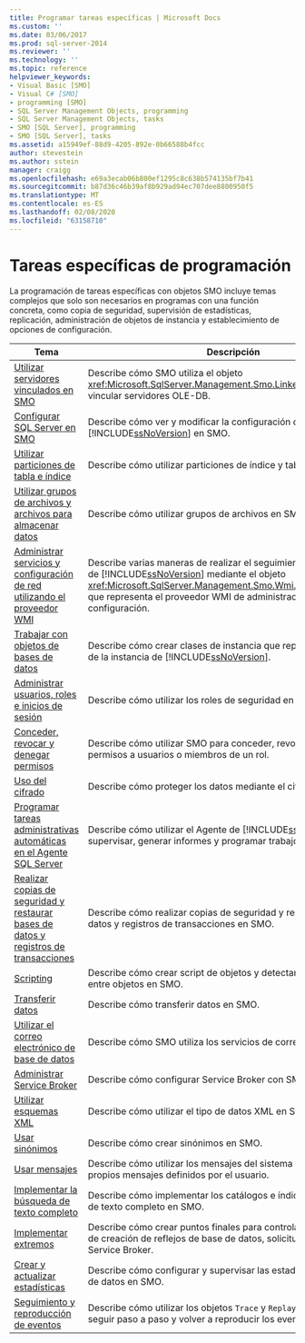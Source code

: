 ```yaml
---
title: Programar tareas específicas | Microsoft Docs
ms.custom: ''
ms.date: 03/06/2017
ms.prod: sql-server-2014
ms.reviewer: ''
ms.technology: ''
ms.topic: reference
helpviewer_keywords:
- Visual Basic [SMO]
- Visual C# [SMO]
- programming [SMO]
- SQL Server Management Objects, programming
- SQL Server Management Objects, tasks
- SMO [SQL Server], programming
- SMO [SQL Server], tasks
ms.assetid: a15949ef-88d9-4205-892e-0b66588b4fcc
author: stevestein
ms.author: sstein
manager: craigg
ms.openlocfilehash: e69a3ecab06b800ef1295c8c638b574135bf7b41
ms.sourcegitcommit: b87d36c46b39af8b929ad94ec707dee8800950f5
ms.translationtype: MT
ms.contentlocale: es-ES
ms.lasthandoff: 02/08/2020
ms.locfileid: "63158710"
---
```

# <a name="programming-specific-tasks"></a>Tareas específicas de programación
  La programación de tareas específicas con objetos SMO incluye temas complejos que solo son necesarios en programas con una función concreta, como copia de seguridad, supervisión de estadísticas, replicación, administración de objetos de instancia y establecimiento de opciones de configuración.  
  
|Tema|Descripción|  
|-----------|-----------------|  
|[Utilizar servidores vinculados en SMO](using-linked-servers-in-smo.md)|Describe cómo SMO utiliza el objeto <xref:Microsoft.SqlServer.Management.Smo.LinkedServer> para vincular servidores OLE-DB.|  
|[Configurar SQL Server en SMO](configuring-sql-server-in-smo.md)|Describe cómo ver y modificar la configuración de la instancia de [!INCLUDE[ssNoVersion](../../../includes/ssnoversion-md.md)] en SMO.|  
|[Utilizar particiones de tabla e índice](using-table-and-index-partitioning.md)|Describe cómo utilizar particiones de índice y tabla en SMO.|  
|[Utilizar grupos de archivos y archivos para almacenar datos](using-filegroups-and-files-to-store-data.md)|Describe cómo utilizar grupos de archivos en SMO.|  
|[Administrar servicios y configuración de red utilizando el proveedor WMI](managing-services-and-network-settings-by-using-wmi-provider.md)|Describe varias maneras de realizar el seguimiento de la instancia de [!INCLUDE[ssNoVersion](../../../includes/ssnoversion-md.md)] mediante el objeto <xref:Microsoft.SqlServer.Management.Smo.Wmi.ManagedComputer> que representa el proveedor WMI de administración de configuración.|  
|[Trabajar con objetos de bases de datos](creating-altering-and-removing-database-objects.md)|Describe cómo crear clases de instancia que representan objetos de la instancia de [!INCLUDE[ssNoVersion](../../../includes/ssnoversion-md.md)].|  
|[Administrar usuarios, roles e inicios de sesión](managing-users-roles-and-logins.md)|Describe cómo utilizar los roles de seguridad en SMO.|  
|[Conceder, revocar y denegar permisos](granting-revoking-and-denying-permissions.md)|Describe cómo utilizar SMO para conceder, revocar y denegar permisos a usuarios o miembros de un rol.|  
|[Uso del cifrado](using-encryption.md)|Describe cómo proteger los datos mediante el cifrado en SMO.|  
|[Programar tareas administrativas automáticas en el Agente SQL Server](../../../ssms/agent/sql-server-agent.md)|Describe cómo utilizar el Agente de [!INCLUDE[ssNoVersion](../../../includes/ssnoversion-md.md)] para supervisar, generar informes y programar trabajos en SMO.|  
|[Realizar copias de seguridad y restaurar bases de datos y registros de transacciones](backing-up-and-restoring-databases-and-transaction-logs.md)|Describe cómo realizar copias de seguridad y restaurar bases de datos y registros de transacciones en SMO.|  
|[Scripting](scripting.md)|Describe cómo crear script de objetos y detectar dependencias entre objetos en SMO.|  
|[Transferir datos](transferring-data.md)|Describe cómo transferir datos en SMO.|  
|[Utilizar el correo electrónico de base de datos](using-database-mail.md)|Describe cómo SMO utiliza los servicios de correo electrónico.|  
|[Administrar Service Broker](managing-service-broker.md)|Describe cómo configurar Service Broker con SMO.|  
|[Utilizar esquemas XML](using-xml-schemas.md)|Describe cómo utilizar el tipo de datos XML en SMO.|  
|[Usar sinónimos](using-synonyms.md)|Describe cómo crear sinónimos en SMO.|  
|[Usar mensajes](using-messages.md)|Describe cómo utilizar los mensajes del sistema y cómo definir sus propios mensajes definidos por el usuario.|  
|[Implementar la búsqueda de texto completo](implementing-full-text-search.md)|Describe cómo implementar los catálogos e índices de búsqueda de texto completo en SMO.|  
|[Implementar extremos](implementing-endpoints.md)|Describe cómo crear puntos finales para controlar las cargas útiles de creación de reflejos de base de datos, solicitudes SOAP y Service Broker.|  
|[Crear y actualizar estadísticas](../../statistics/statistics.md)|Describe cómo configurar y supervisar las estadísticas de una base de datos en SMO.|  
|[Seguimiento y reproducción de eventos](tracing-and-replaying-events.md)|Describe cómo utilizar los objetos `Trace` y `Replay` en SMO para seguir paso a paso y volver a reproducir los eventos.|  
  
  
